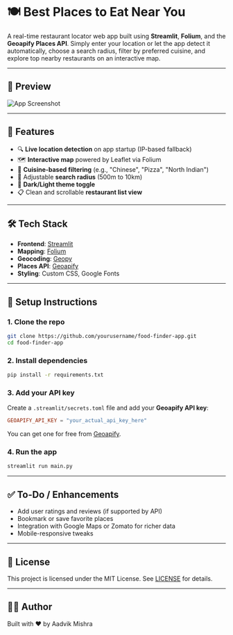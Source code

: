# 🍽️ Best Places to Eat Near You

A real-time restaurant locator web app built using **Streamlit**, **Folium**, and the **Geoapify Places API**. Simply enter your location or let the app detect it automatically, choose a search radius, filter by preferred cuisine, and explore top nearby restaurants on an interactive map.

---

## 📸 Preview

![App Screenshot](assets/screenshot.png) <!-- Update path if needed -->

---

## 🚀 Features

* 🔍 **Live location detection** on app startup (IP-based fallback)
* 🗺️ **Interactive map** powered by Leaflet via Folium
* 🍜 **Cuisine-based filtering** (e.g., "Chinese", "Pizza", "North Indian")
* 🎯 Adjustable **search radius** (500m to 10km)
* 🎨 **Dark/Light theme toggle**
* 📋 Clean and scrollable **restaurant list view**

---

## 🛠️ Tech Stack

* **Frontend**: [Streamlit](https://streamlit.io/)
* **Mapping**: [Folium](https://python-visualization.github.io/folium/)
* **Geocoding**: [Geopy](https://geopy.readthedocs.io/)
* **Places API**: [Geoapify](https://www.geoapify.com/)
* **Styling**: Custom CSS, Google Fonts

---

## 🧪 Setup Instructions

### 1. Clone the repo

```bash
git clone https://github.com/yourusername/food-finder-app.git
cd food-finder-app
```

### 2. Install dependencies

```bash
pip install -r requirements.txt
```

### 3. Add your API key

Create a `.streamlit/secrets.toml` file and add your **Geoapify API key**:

```toml
GEOAPIFY_API_KEY = "your_actual_api_key_here"
```

You can get one for free from [Geoapify](https://www.geoapify.com/get-started/).

### 4. Run the app

```bash
streamlit run main.py
```

---

## ✅ To-Do / Enhancements

* Add user ratings and reviews (if supported by API)
* Bookmark or save favorite places
* Integration with Google Maps or Zomato for richer data
* Mobile-responsive tweaks

---

## 📄 License

This project is licensed under the MIT License. See [LICENSE](LICENSE) for details.

---

## 👨‍💻 Author

Built with ❤️ by Aadvik Mishra

